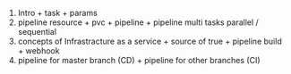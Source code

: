 1. Intro + task + params 
2. pipeline resource + pvc + pipeline  + pipeline multi tasks parallel / sequential
3. concepts of Infrastracture as a service + source of true + pipeline build + webhook
4. pipeline for master branch (CD) + pipeline for other branches (CI)